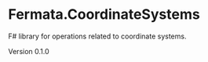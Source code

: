 # Fermata.CoordinateSystems

F# library for operations related to coordinate systems.

Version 0.1.0
